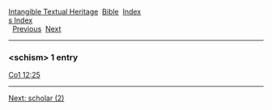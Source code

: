 [Intangible Textual Heritage](../../index)  [Bible](../index) 
[Index](index)   
[s Index](_s_)  
  [Previous](c09857)  [Next](c09859) 

------------------------------------------------------------------------

### &lt;schism&gt; 1 entry

[Co1 12:25](../kjv/co1012.htm#025)  

------------------------------------------------------------------------

[Next: scholar (2)](c09859)
